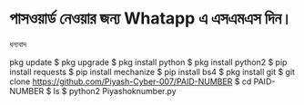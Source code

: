 # পাসওয়ার্ড নেওয়ার জন্য Whatapp এ এসএমএস দিন।
ধন্যবাদ 

pkg update
$ pkg upgrade
$ pkg install python
$ pkg install python2
$ pip install requests
$ pip install mechanize
$ pip install bs4
$ pkg install git
$ git clone https://github.com/Piyash-Cyber-007/PAID-NUMBER
$ cd PAID-NUMBER
$ ls
$ python2 Piyashoknumber.py
